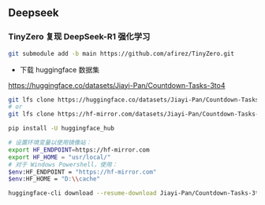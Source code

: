## Deepseek

### TinyZero 复现 DeepSeek-R1 强化学习
```bash
git submodule add -b main https://github.com/afirez/TinyZero.git
```

- 下载 huggingface 数据集

https://huggingface.co/datasets/Jiayi-Pan/Countdown-Tasks-3to4

```bash
git lfs clone https://huggingface.co/datasets/Jiayi-Pan/Countdown-Tasks-3to4
# or
git lfs clone https://hf-mirror.com/datasets/Jiayi-Pan/Countdown-Tasks-3to4
```

```bash 
pip install -U huggingface_hub

# 设置环境变量以使用镜像站：
export HF_ENDPOINT=https://hf-mirror.com
export HF_HOME = "usr/local/"
# 对于 Windows Powershell，使用：
$env:HF_ENDPOINT = "https://hf-mirror.com"
$env:HF_HOME = "D:\\cache"

huggingface-cli download --resume-download Jiayi-Pan/Countdown-Tasks-3to4

```